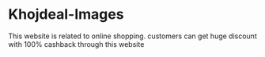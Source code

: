 # Khojdeal-Images
This website is related to online shopping.
customers can get huge discount with 100% cashback through this website
